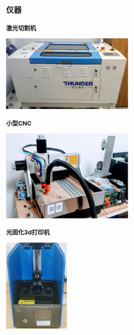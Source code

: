

## 仪器
### 激光切割机

<img width="333" src="/image/machine/Lasercutter.jpg">  

### 小型CNC

<img width="333" src="/image/machine/CNC.jpg">  

### 光固化3d打印机

<img width="166" src="/image/machine/lcdprinter.jpg">  
